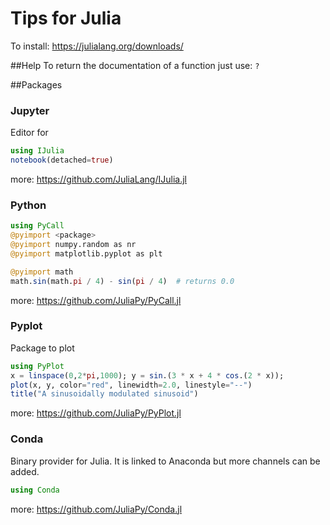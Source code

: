 # Tips for Julia

To install: <https://julialang.org/downloads/>

##Help
To return the documentation of a function just use: `?`


##Packages
### Jupyter

Editor for

```Julia
using IJulia
notebook(detached=true)
```

more: <https://github.com/JuliaLang/IJulia.jl>


### Python

```Julia
using PyCall
@pyimport <package>
@pyimport numpy.random as nr
@pyimport matplotlib.pyplot as plt

@pyimport math
math.sin(math.pi / 4) - sin(pi / 4)  # returns 0.0
```
more: <https://github.com/JuliaPy/PyCall.jl>

### Pyplot

Package to plot

```Julia
using PyPlot
x = linspace(0,2*pi,1000); y = sin.(3 * x + 4 * cos.(2 * x));
plot(x, y, color="red", linewidth=2.0, linestyle="--")
title("A sinusoidally modulated sinusoid")
```

more: <https://github.com/JuliaPy/PyPlot.jl>

### Conda

Binary provider for Julia. It is linked to Anaconda but more channels can be added.

```Julia
using Conda
```
more: <https://github.com/JuliaPy/Conda.jl>

